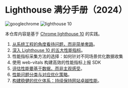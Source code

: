 # Lighthouse 满分手册（2024）

![googlechrome](https://img.shields.io/badge/Google_Chrome-4285F4?logo=googlechrome&labelColor=263238)
![lighthouse 10](https://img.shields.io/badge/Lighthouse_10-F44B21?logo=lighthouse&labelColor=263238)

本仓库内容是基于 [Chrome lighthouse 10](https://developer.chrome.com/docs/lighthouse/performance/performance-scoring?hl=zh-cn) 的实践。

1. [从系统工程的角度看待问题，而非简单套路](./docs/reassessing-fe-performance-ptimization.md)。
2. [深入 Lighthouse 10 的五大性能指标](./docs/understanding-lighthouse-10-five-key-metrics.md)。
3. 性能指标采集方法的选择：如何针对不同场景优化数据收集
4. 使用 web-vitals 构建高效的性能指标上报 SDK
5. [评估性能要基于数据，而非主观感受](./docs/collecting-lighthouse-metrics-best-practices.md)。
6. [性能问题分类与对应优化策略](./docs/performance-issue-types-optimization-strategies.md)。
7. [构建稳健的优化体系：持续保持网站卓越性能]()。
